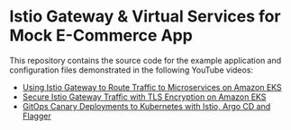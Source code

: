 # Istio Gateway & Virtual Services for Mock E-Commerce App
This repository contains the source code for the example application and configuration files demonstrated in the following YouTube videos:
* [Using Istio Gateway to Route Traffic to Microservices on Amazon EKS](https://youtu.be/_ImVPrUZ6yY)
* [Secure Istio Gateway Traffic with TLS Encryption on Amazon EKS](https://youtu.be/sn4_j_E62VE)
* [GitOps Canary Deployments to Kubernetes with Istio, Argo CD and Flagger](https://youtu.be/X1qunTjXjs4)